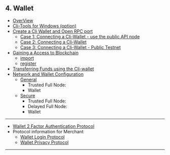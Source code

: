 ## 4. Wallet

- [OverView](/developers/4_wallet/cli_wallet.md#contents)
- [Cli-Tools for Windows (option)](/developers/4_wallet/cli_wallet.md#cli-tools-for-windows-option)
- [Create a Cli Wallet and Open RPC port](/developers/4_wallet/cli_wallet.md#create-a-cli-wallet-and-open-rpc-port)
   - [Case 1: Connecting a Cli-Wallet - use the public API node](/developers/4_wallet/cli_wallet.md#case-1-connecting-a-cli-wallet)
   - [Case 2: Connecting a Cli-Wallet](/developers/4_wallet/cli_wallet.md#case-2-connecting-a-cli-wallet)
   - [Case 3: Connecting a Cli-Wallet - Public Testnet](/developers/4_wallet/cli_wallet.md#case-3-connecting-a-cli-wallet)
- [Gaining a Access to Blockchain](/developers/4_wallet/cli_wallet.md#gaining-access-to-blockchain)
   - [import](/developers/4_wallet/cli_wallet.md#import)
   - [register](/developers/4_wallet/cli_wallet.md#register)
- [Transferring  Funds using the Cli-wallet](/developers/4_wallet/cli_wallet.md#transferring-funds-using-the-cli-wallet)
- [Network and Wallet Configuration](/developers/4_wallet/wallet_network.md#network-and-wallet-configuration)
   - [General](/developers/4_wallet/network_wallet.md#network-setups)
      - Trusted Full Node:
      - Wallet
   - [Secure](/developers/4_wallet/wallet_network.md#secure-network-and-wallet-configuration)
      - Trusted Full Node:
      - Delayed Full Node:
      - Wallet

***

- [Wallet 2 Factor Authentication Protocol](https://github.com/cedar-book/btsdoc-portal/blob/master/developers/4_wallet/wallet_2factor_auth_protocol.md#wallet-2-factor-authentication-protocol)
- Protocol information for Merchant
   - [Wallet Login Protocol](/developers/4_wallet/merchant_login.md#merchant)
   - [Wallet Privacy Protocol](/developers/4_wallet/merchant_privacy.md#merchant)
   
   
***

